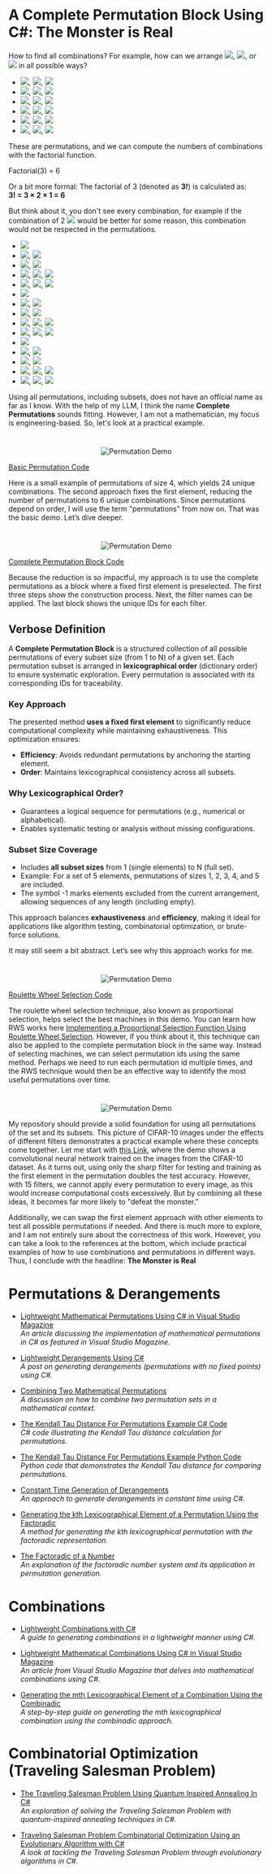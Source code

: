 
# A Complete Permutation Block Using C#: The Monster is Real

How to find all combinations? For example, how can we arrange ![](https://img.shields.io/badge/-red-red), ![](https://img.shields.io/badge/-green-green), or ![](https://img.shields.io/badge/-blue-blue) in all possible ways?
 
- ![](https://img.shields.io/badge/-red-red), ![](https://img.shields.io/badge/-green-green), ![](https://img.shields.io/badge/-blue-blue)  
- ![](https://img.shields.io/badge/-red-red), ![](https://img.shields.io/badge/-blue-blue), ![](https://img.shields.io/badge/-green-green)  
- ![](https://img.shields.io/badge/-green-green), ![](https://img.shields.io/badge/-blue-blue), ![](https://img.shields.io/badge/-red-red)  
- ![](https://img.shields.io/badge/-green-green), ![](https://img.shields.io/badge/-red-red), ![](https://img.shields.io/badge/-blue-blue)  
- ![](https://img.shields.io/badge/-blue-blue), ![](https://img.shields.io/badge/-red-red), ![](https://img.shields.io/badge/-green-green)  
- ![](https://img.shields.io/badge/-blue-blue), ![](https://img.shields.io/badge/-green-green), ![](https://img.shields.io/badge/-red-red)

These are permutations, and we can compute the numbers of combinations with the factorial function.

Factorial(3) = 6

Or a bit more formal:
The factorial of 3 (denoted as **3!**) is calculated as:  
**3! = 3 × 2 × 1 = 6**  

But think about it, you don't see every combination, for example if the combination of 2 ![](https://img.shields.io/badge/-colors-purple) would be better for some reason, this combination would not be respected in the permutations.

- ![](https://img.shields.io/badge/-red-red)
- ![](https://img.shields.io/badge/-red-red), ![](https://img.shields.io/badge/-green-green)
- ![](https://img.shields.io/badge/-red-red), ![](https://img.shields.io/badge/-blue-blue)
- ![](https://img.shields.io/badge/-red-red), ![](https://img.shields.io/badge/-green-green), ![](https://img.shields.io/badge/-blue-blue)
- ![](https://img.shields.io/badge/-red-red), ![](https://img.shields.io/badge/-blue-blue), ![](https://img.shields.io/badge/-green-green)
- ![](https://img.shields.io/badge/-green-green)
- ![](https://img.shields.io/badge/-green-green), ![](https://img.shields.io/badge/-blue-blue)
- ![](https://img.shields.io/badge/-green-green), ![](https://img.shields.io/badge/-red-red)
- ![](https://img.shields.io/badge/-green-green), ![](https://img.shields.io/badge/-red-red), ![](https://img.shields.io/badge/-blue-blue)
- ![](https://img.shields.io/badge/-green-green), ![](https://img.shields.io/badge/-blue-blue), ![](https://img.shields.io/badge/-red-red)
- ![](https://img.shields.io/badge/-blue-blue)
- ![](https://img.shields.io/badge/-blue-blue), ![](https://img.shields.io/badge/-red-red)
- ![](https://img.shields.io/badge/-blue-blue), ![](https://img.shields.io/badge/-green-green)
- ![](https://img.shields.io/badge/-blue-blue), ![](https://img.shields.io/badge/-red-red), ![](https://img.shields.io/badge/-green-green)
- ![](https://img.shields.io/badge/-blue-blue), ![](https://img.shields.io/badge/-green-green), ![](https://img.shields.io/badge/-red-red)

Using all permutations, including subsets, does not have an official name as far as I know. With the help of my LLM, I think the name **Complete Permutations** sounds fitting. However, I am not a mathematician, my focus is engineering-based. So, let's look at a practical example.

#

<p align="center">
  <img src="https://github.com/grensen/complete_permutation25/blob/main/figures/permutation_demo.png?raw=true" alt="Permutation Demo"/>
</p>

[Basic Permutation Code](https://github.com/grensen/complete_permutation25/blob/main/permutation_demo.cs)

Here is a small example of permutations of size 4, which yields 24 unique combinations. The second approach fixes the first element, reducing the number of permutations to 6 unique combinations. Since permutations depend on order, I will use the term "permutations" from now on. That was the basic demo. Let’s dive deeper. 

#

<p align="center">
  <img src="https://github.com/grensen/complete_permutation25/blob/main/figures/permutation_block.png?raw=true" alt="Permutation Demo"/>
</p>

[Complete Permutation Block Code](https://github.com/grensen/complete_permutation25/blob/main/permutation_block.cs)

Because the reduction is so impactful, my approach is to use the complete permutations as a block where a fixed first element is preselected. The first three steps show the construction process. Next, the filter names can be applied. The last block shows the unique IDs for each filter. 

## Verbose Definition 

A **Complete Permutation Block** is a structured collection of all possible permutations of every subset size (from 1 to N) of a given set. Each permutation subset is arranged in **lexicographical order** (dictionary order) to ensure systematic exploration. Every permutation is associated with its corresponding IDs for traceability.  

### Key Approach  
The presented method **uses a fixed first element** to significantly reduce computational complexity while maintaining exhaustiveness. This optimization ensures:  
- **Efficiency**: Avoids redundant permutations by anchoring the starting element.  
- **Order**: Maintains lexicographical consistency across all subsets.  

### Why Lexicographical Order?  
- Guarantees a logical sequence for permutations (e.g., numerical or alphabetical).  
- Enables systematic testing or analysis without missing configurations.  

### Subset Size Coverage  
- Includes **all subset sizes** from 1 (single elements) to N (full set).  
- Example: For a set of 5 elements, permutations of sizes 1, 2, 3, 4, and 5 are included.
- The symbol -1 marks elements excluded from the current arrangement, allowing sequences of any length (including empty).

This approach balances **exhaustiveness** and **efficiency**, making it ideal for applications like algorithm testing, combinatorial optimization, or brute-force solutions.   

It may still seem a bit abstract. Let’s see why this approach works for me. 

#

<p align="center">
  <img src="https://github.com/grensen/complete_permutation25/blob/main/figures/roulette_wheel_selection_demo.png?raw=true" alt="Permutation Demo"/>
</p>

[Roulette Wheel Selection Code](https://github.com/grensen/complete_permutation25/blob/main/roulette_wheel_selection_demo.cs)

The roulette wheel selection technique, also known as proportional selection, helps select the best machines in this demo. You can learn how RWS works here [Implementing a Proportional Selection Function Using Roulette Wheel Selection](https://jamesmccaffrey.wordpress.com/2020/04/23/implementing-a-proportional-selection-function-using-roulette-wheel-selection/). However, if you think about it, this technique can also be applied to the complete permutation block in the same way. Instead of selecting machines, we can select permutation ids using the same method. Perhaps we need to run each permutation id multiple times, and the RWS technique would then be an effective way to identify the most useful permutations over time.  

#

<p align="center">
  <img src="https://github.com/grensen/complete_permutation25/blob/main/figures/CIFAR-10_augmentation_demo.png?raw=true" alt="Permutation Demo"/>
</p>

My repository should provide a solid foundation for using all permutations of the set and its subsets. This picture of CIFAR-10 images under the effects of different filters demonstrates a practical example where these concepts come together. Let me start with [this Link](https://github.com/grensen/ML_demos/tree/main#easy-solutions-for-cifar-10-overfitting), where the demo shows a convolutional neural network trained on the images from the CIFAR-10 dataset. As it turns out, using only the sharp filter for testing and training as the first element in the permutation doubles the test accuracy. However, with 15 filters, we cannot apply every permutation to every image, as this would increase computational costs excessively. But by combining all these ideas, it becomes far more likely to "defeat the monster." 

Additionally, we can swap the first element approach with other elements to test all possible permutations if needed. And there is much more to explore, and I am not entirely sure about the correctness of this work. However, you can take a look to the references at the bottom, which include practical examples of how to use combinations and permutations in different ways. Thus, I conclude with the headline: **The Monster is Real**  

# Permutations & Derangements

- [Lightweight Mathematical Permutations Using C# in Visual Studio Magazine](https://jamesmccaffrey.wordpress.com/2022/07/19/lightweight-mathematical-permutations-using-csharp-in-visual-studio-magazine/)  
  *An article discussing the implementation of mathematical permutations in C# as featured in Visual Studio Magazine.*

- [Lightweight Derangements Using C#](https://jamesmccaffrey.wordpress.com/2022/06/23/lightweight-derangements-using-c/)  
  *A post on generating derangements (permutations with no fixed points) using C#.*

- [Combining Two Mathematical Permutations](https://jamesmccaffrey.wordpress.com/2022/11/14/combining-two-mathematical-permutations/)  
  *A discussion on how to combine two permutation sets in a mathematical context.*

- [The Kendall Tau Distance For Permutations Example C# Code](https://jamesmccaffrey.wordpress.com/2022/01/11/kendall_tau_permutations_csharp/)  
  *C# code illustrating the Kendall Tau distance calculation for permutations.*

- [The Kendall Tau Distance For Permutations Example Python Code](https://jamesmccaffrey.wordpress.com/2021/11/22/the-kendall-tau-distance-for-permutations-example-python-code/)  
  *Python code that demonstrates the Kendall Tau distance for comparing permutations.*

- [Constant Time Generation of Derangements](https://jamesmccaffrey.wordpress.com/2022/07/21/constant-time-generation-of-derangements/)  
  *An approach to generate derangements in constant time using C#.*

- [Generating the kth Lexicographical Element of a Permutation Using the Factoradic](https://jamesmccaffrey.wordpress.com/2022/06/27/generating-the-kth-lexicographical-element-of-a-permutation-using-the-factoradic/)  
  *A method for generating the kth lexicographical permutation with the factoradic representation.*

- [The Factoradic of a Number](https://jamesmccaffrey.wordpress.com/2012/09/07/the-factoradic-of-a-number/)  
  *An explanation of the factoradic number system and its application in permutation generation.*

# Combinations

- [Lightweight Combinations with C#](https://jamesmccaffrey.wordpress.com/2022/06/15/lightweight-combinations-with-csharp/)  
  *A guide to generating combinations in a lightweight manner using C#.*

- [Lightweight Mathematical Combinations Using C# in Visual Studio Magazine](https://jamesmccaffrey.wordpress.com/2022/07/28/lightweight-mathematical-combinations-using-csharp-in-visual-studio-magazine/)  
  *An article from Visual Studio Magazine that delves into mathematical combinations using C#.*

- [Generating the mth Lexicographical Element of a Combination Using the Combinadic](https://jamesmccaffrey.wordpress.com/2022/06/28/generating-the-mth-lexicographical-element-of-a-combination-using-the-combinadic/)  
  *A step-by-step guide on generating the mth lexicographical combination using the combinadic approach.*

# Combinatorial Optimization (Traveling Salesman Problem)

- [The Traveling Salesman Problem Using Quantum Inspired Annealing In C#](https://jamesmccaffrey.wordpress.com/2021/12/20/quantum-tsp-using-csharp/)  
  *An exploration of solving the Traveling Salesman Problem with quantum-inspired annealing techniques in C#.*

- [Traveling Salesman Problem Combinatorial Optimization Using an Evolutionary Algorithm with C#](https://jamesmccaffrey.wordpress.com/2022/11/17/traveling-salesman-problem-combinatorial-optimization-using-an-evolutionary-algorithm-with-csharp/)  
  *A look at tackling the Traveling Salesman Problem through evolutionary algorithms in C#.*

